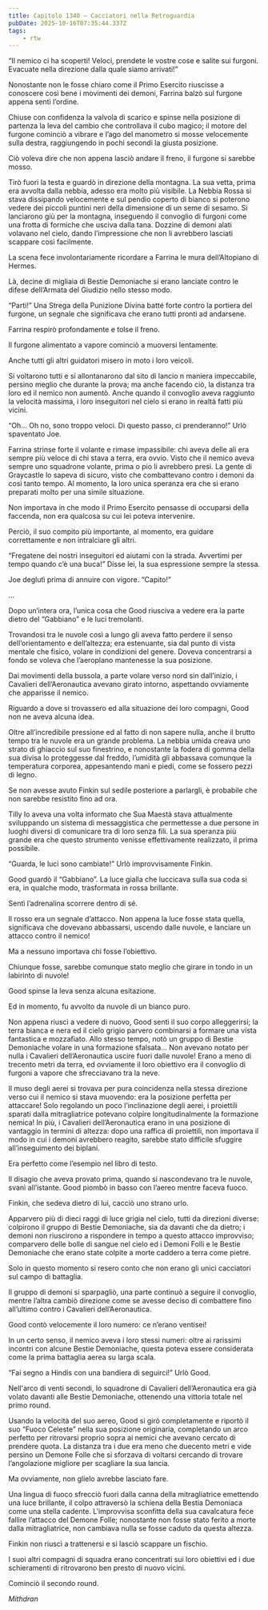 ```yaml
---
title: Capitolo 1340 – Cacciatori nella Retroguardia
pubDate: 2025-10-16T07:35:44.337Z
tags:
    - rtw
---
```



“Il nemico ci ha scoperti! Veloci, prendete le vostre cose e salite sui furgoni. Evacuate nella direzione dalla quale siamo arrivati!”


Nonostante non le fosse chiaro come il Primo Esercito riuscisse a conoscere così bene i movimenti dei demoni, Farrina balzò sul furgone appena sentì l’ordine.


Chiuse con confidenza la valvola di scarico e spinse nella posizione di partenza la leva del cambio che controllava il cubo magico; il motore del furgone cominciò a vibrare e l’ago del manometro si mosse velocemente sulla destra, raggiungendo in pochi secondi la giusta posizione.


Ciò voleva dire che non appena lasciò andare il freno, il furgone si sarebbe mosso.


Tirò fuori la testa e guardò in direzione della montagna. La sua vetta, prima era avvolta dalla nebbia, adesso era molto più visibile. La Nebbia Rossa si stava dissipando velocemente e sul pendio coperto di bianco si poterono vedere dei piccoli puntini neri della dimensione di un seme di sesamo. Si lanciarono giù per la montagna, inseguendo il convoglio di furgoni come una frotta di formiche che usciva dalla tana. Dozzine di demoni alati volavano nel cielo, dando l’impressione che non li avrebbero lasciati scappare così facilmente.


La scena fece involontariamente ricordare a Farrina le mura dell’Altopiano di Hermes.


Là, decine di migliaia di Bestie Demoniache si erano lanciate contro le difese dell’Armata del Giudizio nello stesso modo.


“Parti!” Una Strega della Punizione Divina batté forte contro la portiera del furgone, un segnale che significava che erano tutti pronti ad andarsene.


Farrina respirò profondamente e tolse il freno.


Il furgone alimentato a vapore cominciò a muoversi lentamente.


Anche tutti gli altri guidatori misero in moto i loro veicoli.


Si voltarono tutti e si allontanarono dal sito di lancio n maniera impeccabile, persino meglio che durante la prova; ma anche facendo ciò, la distanza tra loro ed il nemico non aumentò. Anche quando il convoglio aveva raggiunto la velocità massima, i loro inseguitori nel cielo si erano in realtà fatti più vicini.


“Oh... Oh no, sono troppo veloci. Di questo passo, ci prenderanno!” Urlò spaventato Joe.


Farrina strinse forte il volante e rimase impassibile: chi aveva delle ali era sempre più veloce di chi stava a terra, era ovvio. Visto che il nemico aveva sempre uno squadrone volante, prima o pio li avrebbero presi. La gente di Graycastle lo sapeva di sicuro, visto che combattevano contro i demoni da così tanto tempo. Al momento, la loro unica speranza era che si erano preparati molto per una simile situazione.


Non importava in che modo il Primo Esercito pensasse di occuparsi della faccenda, non era qualcosa su cui lei poteva intervenire.


Perciò, il suo compito più importante, al momento, era guidare correttamente e non intralciare gli altri.


“Fregatene dei nostri inseguitori ed aiutami con la strada. Avvertimi per tempo quando c’è una buca!” Disse lei, la sua espressione sempre la stessa.


Joe deglutì prima di annuire con vigore. “Capito!”


…


Dopo un’intera ora, l’unica cosa che Good riusciva a vedere era la parte dietro del “Gabbiano” e le luci tremolanti.


Trovandosi tra le nuvole così a lungo gli aveva fatto perdere il senso dell’orientamento e dell’altezza; era estenuante, sia dal punto di vista mentale che fisico, volare in condizioni del genere. Doveva concentrarsi a fondo se voleva che l’aeroplano mantenesse la sua posizione.


Dai movimenti della bussola, a parte volare verso nord sin dall’inizio, i Cavalieri dell’Aeronautica avevano girato intorno, aspettando ovviamente che apparisse il nemico.


Riguardo a dove si trovassero ed alla situazione dei loro compagni, Good non ne aveva alcuna idea.


Oltre all’incredibile pressione ed al fatto di non sapere nulla, anche il brutto tempo tra le nuvole era un grande problema. La nebbia umida creava uno strato di ghiaccio sul suo finestrino, e nonostante la fodera di gomma della sua divisa lo proteggesse dal freddo, l’umidità gli abbassava comunque la temperatura corporea, appesantendo mani e piedi, come se fossero pezzi di legno.


Se non avesse avuto Finkin sul sedile posteriore a parlargli, è probabile che non sarebbe resistito fino ad ora.


Tilly lo aveva una volta informato che Sua Maestà stava attualmente sviluppando un sistema di messaggistica che permettesse a due persone in luoghi diversi di comunicare tra di loro senza fili. La sua speranza più grande era che questo strumento venisse effettivamente realizzato, il prima possibile.


“Guarda, le luci sono cambiate!” Urlò improvvisamente Finkin.


Good guardò il “Gabbiano”. La luce gialla che luccicava sulla sua coda si era, in qualche modo, trasformata in rossa brillante.


Sentì l’adrenalina scorrere dentro di sé.


Il rosso era un segnale d’attacco. Non appena la luce fosse stata quella, significava che dovevano abbassarsi, uscendo dalle nuvole, e lanciare un attacco contro il nemico!


Ma a nessuno importava chi fosse l’obiettivo.


Chiunque fosse, sarebbe comunque stato meglio che girare in tondo in un labirinto di nuvole!


Good spinse la leva senza alcuna esitazione.


Ed in momento, fu avvolto da nuvole di un bianco puro.


Non appena riuscì a vedere di nuovo, Good sentì il suo corpo alleggerirsi; la terra bianca e nera ed il cielo grigio parvero combinarsi a formare una vista fantastica e mozzafiato. Allo stesso tempo, notò un gruppo di Bestie Demoniache volare in una formazione sfalsata... Non avevano notato per nulla i Cavalieri dell’Aeronautica uscire fuori dalle nuvole! Erano a meno di trecento metri da terra, ed ovviamente il loro obiettivo era il convoglio di furgoni a vapore che sfrecciavano tra la neve.


Il muso degli aerei si trovava per pura coincidenza nella stessa direzione verso cui il nemico si stava muovendo: era la posizione perfetta per attaccare! Solo regolando un poco l’inclinazione degli aerei, i proiettili sparati dalla mitragliatrice potevano colpire longitudinalmente la formazione nemica! In più, i Cavalieri dell’Aeronautica erano in una posizione di vantaggio in termini di altezza: dopo una raffica di proiettili, non importava il modo in cui i demoni avrebbero reagito, sarebbe stato difficile sfuggire all’inseguimento dei biplani.


Era perfetto come l’esempio nel libro di testo.


Il disagio che aveva provato prima, quando si nascondevano tra le nuvole, svanì all’istante. Good piombò in basso con l’aereo mentre faceva fuoco.


Finkin, che sedeva dietro di lui, cacciò uno strano urlo.


Apparvero più di dieci raggi di luce grigia nel cielo, tutti da direzioni diverse: colpirono il gruppo di Bestie Demoniache, sia da davanti che da dietro; i demoni non riuscirono a rispondere in tempo a questo attacco improvviso; comparvero delle bolle di sangue nel cielo ed i Demoni Folli e le Bestie Demoniache che erano state colpite a morte caddero a terra come pietre.


Solo in questo momento si resero conto che non erano gli unici cacciatori sul campo di battaglia.


Il gruppo di demoni si sparpagliò, una parte continuò a seguire il convoglio, mentre l’altra cambiò direzione come se avesse deciso di combattere fino all’ultimo contro i Cavalieri dell’Aeronautica.


Good contò velocemente il loro numero: ce n’erano ventisei!


In un certo senso, il nemico aveva i loro stessi numeri: oltre ai rarissimi incontri con alcune Bestie Demoniache, questa poteva essere considerata come la prima battaglia aerea su larga scala.


“Fai segno a Hindis con una bandiera di seguirci!” Urlò Good.


Nell'arco di venti secondi, lo squadrone di Cavalieri dell’Aeronautica era già volato davanti alle Bestie Demoniache, ottenendo una vittoria totale nel primo round.


Usando la velocità del suo aereo, Good si girò completamente e riportò il suo “Fuoco Celeste” nella sua posizione originaria, completando un arco perfetto per ritrovarsi proprio sopra ai nemici che avevano cercato di prendere quota. La distanza tra i due era meno che duecento metri e vide persino un Demone Folle che si sforzava di voltarsi cercando di trovare l’angolazione migliore per scagliare la sua lancia.


Ma ovviamente, non glielo avrebbe lasciato fare.


Una lingua di fuoco sfrecciò fuori dalla canna della mitragliatrice emettendo una luce brillante, il colpo attraversò la schiena della Bestia Demoniaca come una stella cadente. L'improvvisa sconfitta della sua cavalcatura fece fallire l’attacco del Demone Folle; nonostante non fosse stato ferito a morte dalla mitragliatrice, non cambiava nulla se fosse caduto da questa altezza.


Finkin non riuscì a trattenersi e si lasciò scappare un fischio.


I suoi altri compagni di squadra erano concentrati sui loro obiettivi ed i due schieramenti di ritrovarono ben presto di nuovo vicini.


Cominciò il secondo round.






<em>Mithdran </em>




























                                


                                



